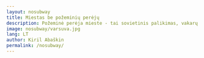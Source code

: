 ```yaml
---
layout: nosubway
title: Miestas be požeminių perėjų
description: Požeminė perėja mieste - tai sovietinis palikimas, vakarų šalyse jau seniai suprato jų socialinį, ekonominį nenaudingumą. Keista, kad XXI amžiuje Vilnius iki šiol aktyviai įrenginėja mieste požemines perėjas - apsunkinant gyvenimą vilniečiams ir jo svečiams.
image: nosubway/varsuva.jpg
lang: LT
author: Kiril Abaškin
permalink: /nosubway/
---
```

